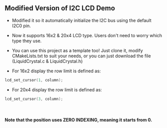 ## Modified Version of I2C LCD Demo
- Modified it so it automatically initialize the I2C bus using the default I2C0 pin.
- Now it supports 16x2 & 20x4 LCD type. Users don't need to worry which type they use.  
- You can use this project as a template too! Just clone it, modify CMakeLists.txt to suit your needs, or you
can just download the file (LiquidCrystal.c & LiquidCrystal.h)
&nbsp;  


- For 16x2 display the row limit is defined as:  
```c
lcd_set_cursor(1, column);
```
  

- For 20x4 display the row limit is defined as:
```c
lcd_set_cursor(3, column);
```


&nbsp;  
#### Note that the position uses ZERO INDEXING, meaning it starts from 0.